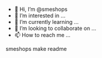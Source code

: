- 👋 Hi, I’m @smeshops
- 👀 I’m interested in ...
- 🌱 I’m currently learning ...
- 💞️ I’m looking to collaborate on ...
- 📫 How to reach me ...

<!---
smeshops/smeshops is a ✨ special ✨ repository because its `README.md` (this file) appears on your GitHub profile.
You can click the Preview link to take a look at your changes.
--->


smeshops make readme 
